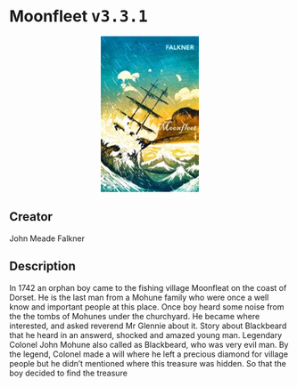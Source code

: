 
# Moonfleet <kbd>v3.3.1</kbd>

<center>
  <img src="./cover-1024.jpg"/>
</center>

## Creator
John Meade Falkner

## Description
<p>In 1742 an orphan boy came to the fishing village Moonfleat on the coast of Dorset. He is the last man from a Mohune family who were once a well know and important people at this place. Once boy heard some noise from the the tombs of Mohunes under the churchyard. He became where interested, and asked reverend Mr Glennie about it. Story about Blackbeard that he heard in an answerd, shocked and amazed young man. Legendary Colonel John Mohune also called as Blackbeard, who was very evil man. By the legend, Colonel made a will where he left a precious diamond for village people but he didn’t mentioned where this treasure was hidden. So that the boy decided to find the treasure</p>
